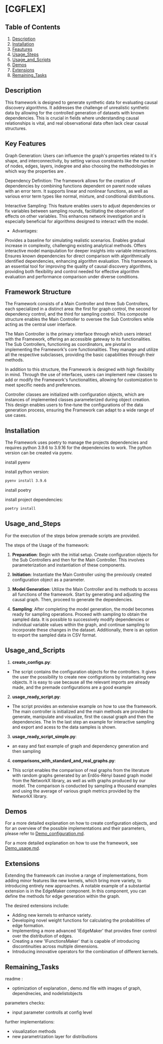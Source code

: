# [CGFLEX]


## Table of Contents
1. [Description](#Description)
2. [Installation](#Installation)
3. [Feautures](#Feautures)
4. [Usage_Steps](#Usage_Steps)
5. [Usage_and_Scripts](#Usage_and_Scripts)
6. [Demos](#Demos)
7. [Extensions](#Extensions)
8. [Remaining_Tasks](#Remaining_Tasks)


## Description

This framework is designed to generate synthetic data for evaluating causal discovery algorithms. It addresses the challenge of unrealistic synthetic data by allowing for the controlled generation of datasets with known dependencies. This is crucial in fields where understanding causal relationships is vital, and real observational data often lack clear causal structures.

## Key Features

Graph Generation: Users can influence the graph's properties related to it´s shape, and interconnectivity, by setting various constraints like the number of nodes, edges, layers, indegree and also choosing the methodologies in which way the properties are .

Dependency Definition: The framework allows for the creation of dependencies by combining functions dependent on parent node values with an error term. It supports linear and nonlinear functions, as well as various error term types like normal, mixture, and conditional distributions.

Interactive Sampling: This feature enables users to adjust dependencies or fix variables between sampling rounds, facilitating the observation of effects on other variables. This enhances network investigation and is especially beneficial for algorithms designed to interact with the model.

- Advantages:

Provides a baseline for simulating realistic scenarios.
Enables gradual increase in complexity, challenging existing analytical methods.
Offers interactive model manipulation for deeper insights into variable interactions.
Ensures known dependencies for direct comparison with algorithmically identified dependencies, enhancing algorithm evaluation.
This framework is an essential tool for improving the quality of causal discovery algorithms, providing both flexibility and control needed for effective algorithm evaluation and performance comparison under diverse conditions.

## Framework Structure

The Framework consists of a Main Controller and three Sub Controllers, each specialized in a distinct area: the first for graph control, the second for dependency control, and the third for sampling control. This composite structure enables the Main Controller to oversee the Sub Controllers while acting as the central user interface.

The Main Controller is the primary interface through which users interact with the Framework, offering an accessible gateway to its functionalities. The Sub Controllers, functioning as coordinators, are pivotal in implementing the Framework's core functionalities. They manage and utilize all the respective subclasses, providing the basic capabilities through their methods.

In addition to this structure, the Framework is designed with high flexibility in mind. Through the use of interfaces, users can implement new classes to add or modify the Framework's functionalities, allowing for customization to meet specific needs and preferences.

Controller classes are initialized with configuration objects, which are instances of implemented classes parameterized during object creation. This design enables users to fine-tune the configurations of the data generation process, ensuring the Framework can adapt to a wide range of use cases.


## Installation

The Framework uses poetry to manage the projects dependencies and requires python 3.9.6 to 3.9.16 for the dependencies to work. The python version can be created via pyenv.

install pyenv

install python version:

```bash
pyenv install 3.9.6
```

install poetry

install project dependencies:

```bash
poetry install
```



## Usage_and_Steps

For the execution of the steps below premade scripts are provided.

The steps of the Usage of the framework:

1. **Preparation**:
Begin with the initial setup. Create configuration objects for the Sub Controllers and then for the Main Controller. This involves parameterization and instantiation of these components.

2. **Initiation**:
Instantiate the Main Controller using the previously created configuration object as a parameter.

3. **Model Generation**:
Utilize the Main Controller and its methods to access all functions of the framework. Start by generating and adjusting the causal graph. Then, proceed to generate the dependencies.

4. **Sampling**: 
After completing the model generation, the model becomes ready for sampling operations. Proceed with sampling to obtain the sampled data. It is possible to successively modify dependencies or individual variable values within the graph, and continue sampling to incorporate these changes in the dataset. Additionally, there is an option to export the sampled data in CSV format.

## Usage_and_Scripts



1. **create_configs.py**:
- The script contains the configuration objects for the controllers. It gives the user the possibility to create new configrations by instantiating new objects. It is easy to use because all the relevant imports are already made, and the premade configurations are a good example


2. **usage_ready_script.py**:
- The script provides an extensive example on how to use the framework. The main controller is initialized and the main methods are provided to generate, manipulate and visualize,  first the causal graph and then the dependencies. The  In the last step an example for interactive sampling and export and acess to the data samples is shown.

3. **usage_ready_script_simple.py**:
- an easy and fast example of graph and dependency generation and then sampling

4. **comparisons_with_standard_and_real_graphs.py**:
- This script enables the comparison of real graphs from the literature with random graphs generated by an Erdős-Rényi based graph model from the NetworkX library, as well as with graphs produced by our model. The comparison is conducted by sampling a thousand examples and using the average of various graph metrics provided by the NetworkX library.

## Demos

For a more detailed explanation on how to create configuration objects, and for an overview of the possible implementations and their parameters, please refer to [Demo_configuration.md](./Demo_configuration.md).

For a more detailed explanation on how to use the framework, see [Demo_usage.md](./Demo_usage.md).


## Extensions

Extending the framework can involve a range of implementations, from adding minor features like new kernels, which bring more variety, to introducing entirely new approaches. A notable example of a substantial extension is in the EdgeMaker component. In this component, you can define the methods for edge generation within the graph.

The desired extensions include:

- Adding new kernels to enhance variety.
- Developing novel weight functions for calculating the probabilities of edge formation.
- Implementing a more advanced 'IEdgeMaker' that provides finer control over the distribution of edges.
- Creating a new 'IFunctionsMaker' that is capable of introducing discontinuities across multiple dimensions.
- Introducing innovative operators for the combination of different kernels.

## Remaining_Tasks

readme :
- optimization of explanation , demo.md file with images of graph, dependnecies, and nodelistobjects

parameters checks:
- input parameter controlls at config level

further implementations:
- visualization methods
- new parametrization layer for distributions
